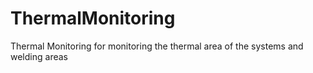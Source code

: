 # ThermalMonitoring
Thermal Monitoring for monitoring the thermal area of the systems and welding areas 
